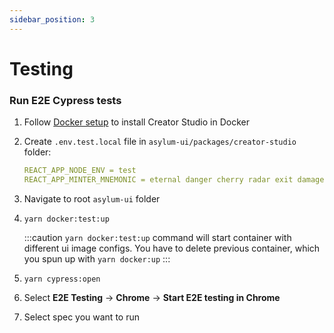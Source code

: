 ```yaml
---
sidebar_position: 3
---
```


# Testing

### Run E2E Cypress tests

1. Follow [Docker setup](./installation-docker.md) to install Creator Studio in Docker
2. Create `.env.test.local` file in `asylum-ui/packages/creator-studio` folder:
    ```yaml title="asylum-ui/packages/creator-studio/.env.test.local"
    REACT_APP_NODE_ENV = test
    REACT_APP_MINTER_MNEMONIC = eternal danger cherry radar exit damage slam hip say relief awesome middle
    ```
3. Navigate to root `asylum-ui` folder
4. `yarn docker:test:up`

   :::caution
   `yarn docker:test:up` command will start container with different ui image configs. You have to delete previous container, which you spun up with `yarn docker:up`
   :::
5. `yarn cypress:open`
6. Select **E2E Testing** -> **Chrome** -> **Start E2E testing in Chrome**
7. Select spec you want to run